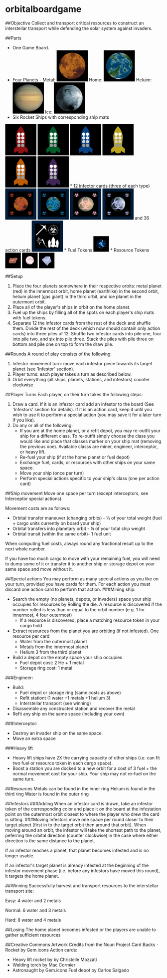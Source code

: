 # orbitalboardgame

##Objective 
Collect and transport critical resources to construct an interstellar transport while defending the solar system against invaders. 

##Parts
* One Game Board.
* Four Planets - 
Metal: <img src="https://github.com/bjornicus/orbitalboardgame/blob/master/metal-planet-mini-tile.png" width="100" height="100" /> 
Home: <img src="https://github.com/bjornicus/orbitalboardgame/blob/master/home-planet-mini-tile.png" width="100" height="100" />
Heluim: <img src="https://github.com/bjornicus/orbitalboardgame/blob/master/helium-planet-mini-tile.png" width="100" height="100" />
Ice: <img src="https://github.com/bjornicus/orbitalboardgame/blob/master/ice-planet-mini-tile.png" width="100" height="100" />
* Six Rocket Ships with corresponding ship mats 
<img src="https://github.com/bjornicus/orbitalboardgame/blob/master/ship-card-red.png" width="100" height="100" /> 
<img src="https://github.com/bjornicus/orbitalboardgame/blob/master/ship-card-green.png" width="100" height="100" /> 
<img src="https://github.com/bjornicus/orbitalboardgame/blob/master/ship-card-blue.png" width="100" height="100" /> 
<img src="https://github.com/bjornicus/orbitalboardgame/blob/master/ship-card-yellow.png" width="100" height="100" /> 
<img src="https://github.com/bjornicus/orbitalboardgame/blob/master/ship-card-orange.png" width="100" height="100" /> 
<img src="https://github.com/bjornicus/orbitalboardgame/blob/master/ship-card-purple.png" width="100" height="100" />
* 12 infector cards (three of each type) <img src="https://github.com/bjornicus/orbitalboardgame/blob/master/metal-infestor-card.png" width="100" height="100" /> <img src="https://github.com/bjornicus/orbitalboardgame/blob/master/home-infestor-card.png" width="100" height="100" /> <img src="https://github.com/bjornicus/orbitalboardgame/blob/master/helium-infestor-card.png" width="100" height="100" /> <img src="https://github.com/bjornicus/orbitalboardgame/blob/master/ice-infestor-card.png" width="100" height="100" />
and 36 action cards <img src="https://github.com/bjornicus/orbitalboardgame/blob/master/action-card.png" width="100" height="100" />
* Fuel Tokens <img src="https://github.com/bjornicus/orbitalboardgame/blob/master/fuel-token.png" width="50" height="50" />
* Resource Tokens 
<img src="https://github.com/bjornicus/orbitalboardgame/blob/master/metal-token.png" width="50" height="50" />
<img src="https://github.com/bjornicus/orbitalboardgame/blob/master/helium-token.png" width="50" height="50" />
<img src="https://github.com/bjornicus/orbitalboardgame/blob/master/ice-token.png" width="50" height="50" />


##Setup 
1. Place the four planets somewhere in their respective orbits: metal planet (red) in the innermost orbit, home planet (earthlike) in the second orbit, helium planet (gas giant) in the third orbit, and ice planet in the outermont orbit.
1. Place all of the player's ships in orbit on the home planet.
1. Fuel up the ships by filling all of the spots on each player's ship mats with fuel tokens.
1. Separate 12 the infestor cards from the rest of the deck and shuffle them. Divide the rest of the deck (which now should contain only action cards) into three piles of 12. Shuffle two infestor cards into pile one, four into pile two, and six into pile three. Stack the piles with pile three on bottom and pile one on top to form the draw pile. 

##Rounds
A round of play consists of the following:
1. Infestor movement turn: move each infestor piece towards its target planet (see 'Infestor' section).
1. Player turns: each player takes a turn as described below. 
1. Orbit everything (all ships, planets, stations, and infestors) counter clockwise 

##Player Turns
Each player, on their turn takes the following steps:
1. Draw a card.  If it is an infestor card add an infestor to the board (See 'Infestors' section for details).  If it is an action card, keep it until you wish to use it to perform a special action (you may save it for a later turn if you like). 
1. Do any or all of the following:
    * If you are at the home planet, or a refit depot, you may re-outfit your ship for a different class.  To re-outfit simply choose the class you would like and place that classes marker on your ship mat (removing the previous one).  Available classs are miner, engineer, interceptor, or heavy lift.
    * Re-fuel your ship (if at the home planet or fuel depot) 
    * Exchange fuel, cards, or resources with other ships on your same space. 
    * Move your ship (once per turn)
    * Perform special actions specific to your ship's class (one per action card)

##Ship movement 
Move one space per turn (except interceptors, see Interceptor special actions).

Movement costs are as follows: 
* Orbital transfer maneuver (changing orbits) - ½ of your total weight (fuel + cargo units currently on board your ship) 
* Orbital transfers into planetary orbit - ¼ of your total ship weight 
* Orbital transit (within the same orbit)- 1 fuel unit 

When computing fuel costs, always round any fractional result up to the next whole number.

If you have too much cargo to move with your remaining fuel, you will need to dump some of it or transfer it to another ship or storage depot on your same space and move without it.  

##Special actions
You may perform as many special actions as you like on your turn, provided you have cards for them. For each action you must discard one action card to perform that action. 
###Mining ship:  
* Search the empty (no planets, depots, or invaders) space your ship occupies for resources by Rolling the die. A resource is discovered if the number rolled is less than or equal to the orbit number (e.g. 1 for innermost, 4 four outermost)  
    * If a resource is discovered, place a matching resource token in your cargo hold
* Extract resources from the planet you are orbiting (if not infested). One resource per card 
    * Water from the outermost planet 
    * Metals from the innermost planet 
    * Helium 3 from the third planet 
* Build a depot on the empty space your ship occupies  
    * Fuel depot cost: 2 He + 1 metal 
    * Storage ring cost: 1 metal 

###Engineer: 
* Build: 
    * Fuel depot or storage ring (same costs as above)
    * Refit stationt (1 water +1 metals +1 helium 3)
    * Interstellar transport (see winning) 
* Disassemble any constructed station and recover the metal
* Refit any ship on the same space (including your own) 

###Interceptor:  
* Destroy an invader ship on the same space.
* Move an extra space 

###Heavy lift
* Heavy lift ships have 2X the carrying capacity of other ships (i.e. can fit two fuel or resource token in each cargo space).
* Boost a station you are docked to a new orbit for a cost of 3 fuel + the normal movement cost for your ship.  Your ship may not re-fuel on the same turn.

##Resources 
Metals can be found in the inner ring 
Helium is found in the third ring 
Water is found in the outer ring 

##Infestors
###Adding
When an infestor card is drawn, take an infestor token of the corresponding color and place it on the board at the infestation point on the outermost orbit closest to where the player who drew the card is sitting.
###Moving
Infestors move one space per round closer to their target planet (first in to the target orbit then around that orbit). When moving around an orbit, the infestor will take the shortest path to the planet, peferring the orbital direction (counter clockwise) in the case where either direction is the same distance to the planet. 

If an infestor reaches a planet, that planet becomes infested and is no longer usable. 

If an infestor's target planet is already infested at the beginning of the infestor movement phase (i.e. before any infestors have moved this round), it targets the home planet.

##Winning 
Successfully harvest and transport resources to the interstellar transport site: 

Easy: 4 water and 2 metals 

Normal: 6 water and 3 metals  

Hard: 8 water and 4 metals  

##Losing 
The home planet becomes infested or the players are unable to gather sufficient resources 

##Creative Commons Artwork Credits from the Noun Project
Card Backs - Rocket by Gem.icons
Action cards: 
 - Heavy lift rocket by by Christelle Mozzati
 - Welding torch by Mac Cormier
 - Astronaught by Gem.icons
Fuel depot by Carlos Salgado

